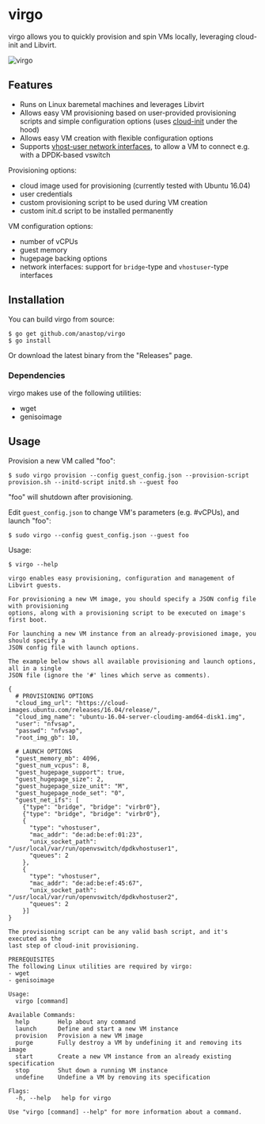 # virgo

virgo allows you to quickly provision and spin VMs locally, leveraging cloud-init and
Libvirt.

![virgo](./virgo.png)

## Features

- Runs on Linux baremetal machines and leverages Libvirt
- Allows easy VM provisioning based on user-provided provisioning scripts and simple configuration options (uses [cloud-init](https://cloudinit.readthedocs.io/en/latest/) under the hood)
- Allows easy VM creation with flexible configuration options
- Supports [vhost-user network interfaces](https://libvirt.org/formatdomain.html#elementVhostuser), to allow a VM to connect e.g. with a  DPDK-based vswitch

Provisioning options:
- cloud image used for provisioning (currently tested with Ubuntu 16.04)
- user credentials
- custom provisioning script to be used during VM creation
- custom init.d script to be installed permanently

VM configuration options: 
- number of vCPUs
- guest memory
- hugepage backing options
- network interfaces: support for `bridge`-type and `vhostuser`-type interfaces

## Installation

You can build virgo from source:
```console
$ go get github.com/anastop/virgo
$ go install
```

Or download the latest binary from the "Releases" page.

### Dependencies

virgo makes use of the following utilities: 
- wget
- genisoimage

## Usage 

Provision a new VM called "foo":
```console
$ sudo virgo provision --config guest_config.json --provision-script provision.sh --initd-script initd.sh --guest foo
```
"foo" will shutdown after provisioning. 

Edit `guest_config.json` to change VM's parameters (e.g. #vCPUs), and launch "foo":
```console
$ sudo virgo --config guest_config.json --guest foo
```

Usage:
```console
$ virgo --help

virgo enables easy provisioning, configuration and management of Libvirt guests.

For provisioning a new VM image, you should specify a JSON config file with provisioning
options, along with a provisioning script to be executed on image's first boot.

For launching a new VM instance from an already-provisioned image, you should specify a
JSON config file with launch options.

The example below shows all available provisioning and launch options, all in a single
JSON file (ignore the '#' lines which serve as comments).

{
  # PROVISIONING OPTIONS
  "cloud_img_url": "https://cloud-images.ubuntu.com/releases/16.04/release/",
  "cloud_img_name": "ubuntu-16.04-server-cloudimg-amd64-disk1.img",
  "user": "nfvsap",
  "passwd": "nfvsap",
  "root_img_gb": 10,

  # LAUNCH OPTIONS
  "guest_memory_mb": 4096,
  "guest_num_vcpus": 8,
  "guest_hugepage_support": true,
  "guest_hugepage_size": 2,
  "guest_hugepage_size_unit": "M",
  "guest_hugepage_node_set": "0",
  "guest_net_ifs": [
    {"type": "bridge", "bridge": "virbr0"},
    {"type": "bridge", "bridge": "virbr0"},
    {
      "type": "vhostuser",
      "mac_addr": "de:ad:be:ef:01:23",
      "unix_socket_path": "/usr/local/var/run/openvswitch/dpdkvhostuser1",
      "queues": 2
    },
    {
      "type": "vhostuser",
      "mac_addr": "de:ad:be:ef:45:67",
      "unix_socket_path": "/usr/local/var/run/openvswitch/dpdkvhostuser2",
      "queues": 2
    }]
}

The provisioning script can be any valid bash script, and it's executed as the
last step of cloud-init provisioning.

PREREQUISITES
The following Linux utilities are required by virgo:
- wget
- genisoimage

Usage:
  virgo [command]

Available Commands:
  help        Help about any command
  launch      Define and start a new VM instance
  provision   Provision a new VM image
  purge       Fully destroy a VM by undefining it and removing its image
  start       Create a new VM instance from an already existing specification
  stop        Shut down a running VM instance
  undefine    Undefine a VM by removing its specification

Flags:
  -h, --help   help for virgo

Use "virgo [command] --help" for more information about a command.
```


